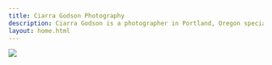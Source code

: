 ```yaml
---
title: Ciarra Godson Photography
description: Ciarra Godson is a photographer in Portland, Oregon specializing in family, wedding, and boudoir photography.
layout: home.html
---
```


![](http://i.imgur.com/Tl8oesX.jpg)
